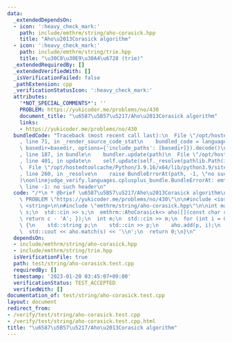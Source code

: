 ```yaml
---
data:
  _extendedDependsOn:
  - icon: ':heavy_check_mark:'
    path: include/emthrm/string/aho-corasick.hpp
    title: "Aho\u2013Corasick algorithm"
  - icon: ':heavy_check_mark:'
    path: include/emthrm/string/trie.hpp
    title: "\u30C8\u30E9\u30A4\u6728 (trie)"
  _extendedRequiredBy: []
  _extendedVerifiedWith: []
  _isVerificationFailed: false
  _pathExtension: cpp
  _verificationStatusIcon: ':heavy_check_mark:'
  attributes:
    '*NOT_SPECIAL_COMMENTS*': ''
    PROBLEM: https://yukicoder.me/problems/no/430
    document_title: "\u6587\u5B57\u5217/Aho\u2013Corasick algorithm"
    links:
    - https://yukicoder.me/problems/no/430
  bundledCode: "Traceback (most recent call last):\n  File \"/opt/hostedtoolcache/Python/3.9.16/x64/lib/python3.9/site-packages/onlinejudge_verify/documentation/build.py\"\
    , line 71, in _render_source_code_stat\n    bundled_code = language.bundle(stat.path,\
    \ basedir=basedir, options={'include_paths': [basedir]}).decode()\n  File \"/opt/hostedtoolcache/Python/3.9.16/x64/lib/python3.9/site-packages/onlinejudge_verify/languages/cplusplus.py\"\
    , line 187, in bundle\n    bundler.update(path)\n  File \"/opt/hostedtoolcache/Python/3.9.16/x64/lib/python3.9/site-packages/onlinejudge_verify/languages/cplusplus_bundle.py\"\
    , line 401, in update\n    self.update(self._resolve(pathlib.Path(included), included_from=path))\n\
    \  File \"/opt/hostedtoolcache/Python/3.9.16/x64/lib/python3.9/site-packages/onlinejudge_verify/languages/cplusplus_bundle.py\"\
    , line 260, in _resolve\n    raise BundleErrorAt(path, -1, \"no such header\"\
    )\nonlinejudge_verify.languages.cplusplus_bundle.BundleErrorAt: emthrm/string/aho-corasick.hpp:\
    \ line -1: no such header\n"
  code: "/*\n * @brief \u6587\u5B57\u5217/Aho\u2013Corasick algorithm\n */\n#define\
    \ PROBLEM \"https://yukicoder.me/problems/no/430\"\n\n#include <iostream>\n#include\
    \ <string>\n\n#include \"emthrm/string/aho-corasick.hpp\"\n\nint main() {\n  std::string\
    \ s;\n  std::cin >> s;\n  emthrm::AhoCorasick<> aho([](const char c) -> int {\
    \ return c - 'A'; });\n  int m;\n  std::cin >> m;\n  for (int i = 0; i < m; ++i)\
    \ {\n    std::string p;\n    std::cin >> p;\n    aho.add(p, i);\n  }\n  aho.build();\n\
    \  std::cout << aho.match(s) << '\\n';\n  return 0;\n}\n"
  dependsOn:
  - include/emthrm/string/aho-corasick.hpp
  - include/emthrm/string/trie.hpp
  isVerificationFile: true
  path: test/string/aho-corasick.test.cpp
  requiredBy: []
  timestamp: '2023-01-20 03:45:07+09:00'
  verificationStatus: TEST_ACCEPTED
  verifiedWith: []
documentation_of: test/string/aho-corasick.test.cpp
layout: document
redirect_from:
- /verify/test/string/aho-corasick.test.cpp
- /verify/test/string/aho-corasick.test.cpp.html
title: "\u6587\u5B57\u5217/Aho\u2013Corasick algorithm"
---
```

